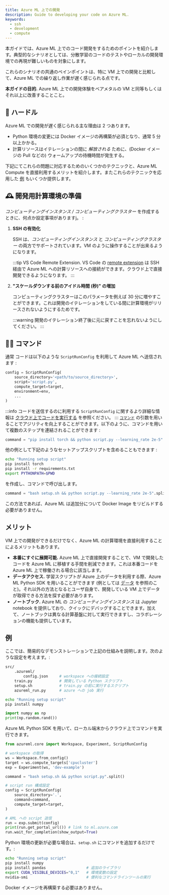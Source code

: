```yaml
---
title: Azure ML 上での開発
description: Guide to developing your code on Azure ML.
keywords:
  - ssh
  - development
  - compute
---
```


本ガイドでは、Azure ML 上でのコード開発をするためのポイントを紹介します。典型的なシナリオとしては、分散学習のコードのテストやローカルの開発環境での再現が難しいものを対象にします。

これらのシナリオの共通のペインポイントは、特に VM 上での開発と比較して、Azure ML での繰り返し作業が遅く感じられる点です。


**本ガイドの目的.**  Azure ML 上での開発体験をベアメタルの VM と同等もしくはそれ以上に改善することこと。

## 🚧 ハードル

Azure ML での開発が遅く感じられる主な理由は 2 つあります。
- Python 環境の変更には Docker イメージの再構築が必須となり、通常 5 分以上かかる。
- 計算リソースはイテレーションの間に _解放される_ ために、(Docker イメージの Pull などの) ウォームアップの待機時間が発生する。

下記にてこれらの問題に対応するためのいくつかのテクニックと、Azure ML Compute を直接利用するメリットを紹介します。またこれらのテクニックを応用した [例](#例) もいくつか提供します。


## 🕰️ 開発用計算環境の準備

_コンピューティングインスタンス / コンピューティングクラスター_ を作成するときに、何点か設定事項がありますj。 : 


1. **SSH の有効化**

    SSH は、_コンピューティングインスタンス_ と _コンピューティングクラスター_ の両方でサポートされています。VM のように操作することが出来るようになります。

    :::tip VS Code Remote Extension.
    VS Code の [remote extension](https://code.visualstudio.com/docs/remote/ssh)
    は SSH 経由で Azure ML への計算リソースへの接続ができます。クラウド上で直接開発できるようになります。
    :::

2. **"スケールダウンする前のアイドル時間 (秒)" の増加**

    コンピューティングクラスターはこのパラメータを例えば 30 分に増やすことができます。これは開発のイテレーションをしている間に計算環境がリリースされないようにするためです。

    :::warning
    開発のイテレーション終了後に元に戻すことを忘れないようにしてください。
    :::

## 🏃‍♀️ コマンド

通常 コードは以下のような `ScriptRunConfig` を利用して Azure ML へ送信されます : 

```python
config = ScriptRunConfig(
    source_directory='<path/to/source_directory>',
    script='script.py',
    compute_target=target,
    environment=env,
    ...
)
```

:::info
コードを送信するのに利用する `ScriptRunConfig` に関するより詳細な情報は [クラウド上でコードを実行する](script-run-config) を参照ください。
:::
[`コマンド`](script-run-config#commands) の引数を用いることでアジリティを向上することができます。以下のように、コマンドを用いて複数のステップを連結されることができます : 

```python
command = "pip install torch && python script.py --learning_rate 2e-5".split()
```

他の例として下記のようなセットアップスクリプトを含めることもできます :

```bash title="setup.sh"
echo "Running setup script"
pip install torch
pip install -r requirements.txt
export PYTHONPATH=$PWD
```

を作成し、コマンドで呼び出します。

```python
command = "bash setup.sh && python script.py --learning_rate 2e-5".split()
```

この方法であれば、Azure ML は追加分について Docker Image をリビルドする必要がありません。

## メリット

VM 上での開発ができるだけでなく、Azure ML の計算環境を直接利用することによるメリットもあります。

- **本番にすぐに展開可能.** Azure ML 上で直接開発することで、VM で開発したコードを Azure ML に移植する手間を削減できます。これは本番コードを Azure ML 上で稼働される場合に該当します。
- **データアクセス.** 学習スクリプトが Azure 上のデータを利用する際、Azure ML Python SDK を用いることができます (例としては [データ](data) を参照のこと)。それ以外の方法となるとユーザ自身で、開発している VM 上でデータが取得できる方法を探す必要があります。
- **ノートブック.** Azure ML の _コンピューティングインスタンス_ は Jupyter notebook を提供しており、クイックにデバッグすることできます。加えて、ノートブックは異なる計算基盤に対して実行できますし、コラボレーションの機能も提供しています。


## 例

ここでは、簡易的なデモンストレーションで上記の仕組みを説明します。次のような設定を考えます。:

```bash
src/
    .azureml/
        config.json     # workspace への接続設定
    train.py            # 開発している Python スクリプト
    setup.sh            # train.py の前に実行するスクリプト
    azureml_run.py      # azure への job 実行
```

```bash title="setup.sh"
echo "Running setup script"
pip install numpy
```

```python title="train.py"
import numpy as np
print(np.random.rand())
```

Azure ML Python SDK を用いて、ローカル端末からクラウド上でコマンドを実行できます。

```python title="azureml_run.py"
from azureml.core import Workspace, Experiment, ScriptRunConfig

# workspace の取得
ws = Workspace.from_config()
target = ws.compute_targets['cpucluster']
exp = Experiment(ws, 'dev-example')

command = "bash setup.sh && python script.py".split()

# script run 構成設定
config = ScriptRunConfig(
    source_directory='.',
    command=command,
    compute_target=target,
)

# AML への script 送信
run = exp.submit(config)
print(run.get_portal_url()) # link to ml.azure.com
run.wait_for_completion(show_output=True)
```

Python 環境の更新が必要な場合は、`setup.sh` にコマンドを追加するだけです。:

```bash title="setup.sh"
echo "Running setup script"
pip install numpy
pip install pandas                  # 追加のライブラリ
export CUDA_VISIBLE_DEVICES="0,1"   # 環境変数の設定
nvidia-smi                          # 便利なコマンドラインツールの実行
```

Docker イメージを再構築する必要はありません。
